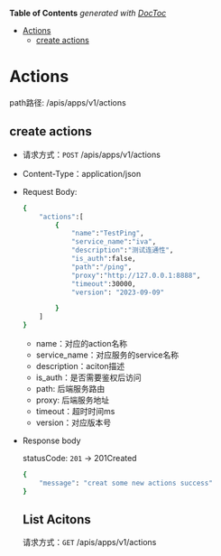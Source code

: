 <!-- START doctoc generated TOC please keep comment here to allow auto update -->
<!-- DON'T EDIT THIS SECTION, INSTEAD RE-RUN doctoc TO UPDATE -->
**Table of Contents**  *generated with [DocToc](https://github.com/thlorenz/doctoc)*

- [Actions](#actions)
  - [create actions](#create-actions)

<!-- END doctoc generated TOC please keep comment here to allow auto update -->

# Actions

path路径: /apis/apps/v1/actions

## create actions

- 请求方式：`POST`  /apis/apps/v1/actions 

- Content-Type：application/json

- Request Body:

  ```bash
  {
      "actions":[
          {
              "name":"TestPing",
              "service_name":"iva",
              "description":"测试连通性",
              "is_auth":false,
              "path":"/ping",
              "proxy":"http://127.0.0.1:8888",
              "timeout":30000,
              "version": "2023-09-09"
  
          }
      ]
  }
  ```

  - name：对应的action名称
  - service_name：对应服务的service名称
  - description：aciton描述
  - is_auth：是否需要鉴权后访问
  - path: 后端服务路由
  - proxy: 后端服务地址
  - timeout：超时时间ms
  - version：对应版本号

- Response body

  statusCode: `201`  -> 201Created

  ```bash
  {
      "message": "creat some new actions success"
  }
  ```

  ## List Acitons

  请求方式：`GET`  /apis/apps/v1/actions 
